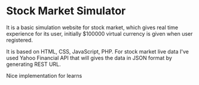 # Stock Market Simulator
It is a basic simulation website for stock market, which gives real time experience for its user, initially $100000 virtual currency is given when user registered. 

It is based on HTML, CSS, JavaScript, PHP. For stock market live data I've used Yahoo Financial API that will gives the data in JSON format by generating REST URL.

Nice implementation for learns
